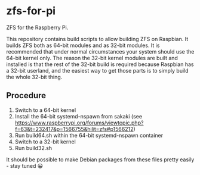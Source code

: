 # zfs-for-pi
ZFS for the Raspberry Pi.

This repository contains build scripts to allow building ZFS on Raspbian. It builds ZFS both as 64-bit modules and as 32-bit modules. It is recommended that under normal circumstances your system should use the 64-bit kernel only. The reason the 32-bit kernel modules are built and installed is that the rest of the 32-bit build is required because Raspbian has a 32-bit userland, and the easiest way to get those parts is to simply build the whole 32-bit thing.

## Procedure
1. Switch to a 64-bit kernel
2. Install the 64-bit systemd-nspawn from sakaki (see https://www.raspberrypi.org/forums/viewtopic.php?f=63&t=232417&p=1566755&hilit=zfs#p1566212)
3. Run build64.sh within the 64-bit systemd-nspawn container
4. Switch to a 32-bit kernel
5. Run build32.sh

It should be possible to make Debian packages from these files pretty easily - stay tuned 😀
